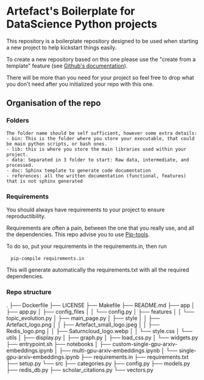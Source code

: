 # Artefact's Boilerplate for  DataScience Python projects 

This repository is a boilerplate repository designed to be used when starting a new project to help kickstart things easily.

To create a new repository based on this one please use the "create from a template" feature (see [Github's documentation](https://docs.github.com/en/github/creating-cloning-and-archiving-repositories/creating-a-repository-from-a-template)).

There will be more than you need for your project so feel free to drop what you don't need after you initialized your repo with this one.

## Organisation of the repo

### Folders

    The folder name should be self sufficient, however some extra details:
    - bin: This is the folder where you store your executable, that could be main python scripts, or bash ones.
    - lib: this is where you store the main libraries used within your project. 
    - data: Separated in 3 folder to start: Raw data, intermediate, and processed.
    - doc: Sphinx template to generate code documentation
    - references: all the written documentation (functional, features) that is not sphinx generated 

### Requirements

You should always have requirements to your project to ensure reproductibility.

Requirements are often a pain, between the one that you really use, and all the dependencies.
This repo advise you to use [Pip-tools](https://github.com/jazzband/pip-tools).

To do so, put your requirements in the requirements.in, then run 

 ` pip-compile requirements.in`

 This will generate automatically the requirements.txt with all the required dependencies.


 ### Repo structure
 .
├── Dockerfile
├── LICENSE
├── Makefile
├── README.md
├── app
│   ├── app.py
│   ├── config_files
│   │   └── config.py
│   ├── features
│   │   └── topic_evolution.py
│   ├── main_page.py
│   ├── style
│   │   ├── Artefact_logo.png
│   │   ├── Artefact_small_logo.jpeg
│   │   ├── Redis_logo.png
│   │   ├── Saturncloud_logo.webp
│   │   └── style.css
│   └── utils
│       ├── display.py
│       ├── graph.py
│       ├── load_css.py
│       └── widgets.py
├── entrypoint.sh
├── notebooks
│   ├── custom-single-gpu-arxiv-embeddings.ipynb
│   ├── multi-gpu-arxiv-embeddings.ipynb
│   └── single-gpu-arxiv-embeddings.ipynb
├── requirements.in
├── requirements.txt
├── setup.py
└── src
    ├── categories.py
    ├── config.py
    ├── models.py
    ├── redis_db.py
    ├── scholar_citations.py
    └── vectors.py